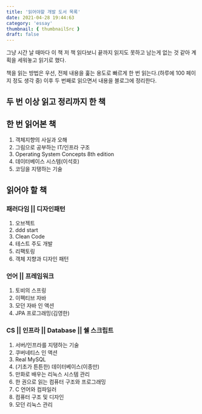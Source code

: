 ```yaml
---
title: '읽어야할 개발 도서 목록'
date: 2021-04-28 19:44:63
category: 'essay'
thumbnail: { thumbnailSrc }
draft: false
---
```


그냥 시간 날 때마다 이 책 저 책 읽다보니 끝까지 읽지도 못하고 남는게 없는 것 같아
계획을 세워놓고 읽기로 했다. 

책을 읽는 방법은 우선, 전체 내용을 훑는 용도로 빠르게 한 번 읽는다.(하루에 100 페이지 정도 생각 중) 
이후 두 번째로 읽으면서 내용을 블로그에 정리한다.


## 두 번 이상 읽고 정리까지 한 책


## 한 번 읽어본 책
1. 객체지향의 사실과 오해
2. 그림으로 공부하는 IT/인프라 구조
3. Operating System Concepts 8th edition
4. 데이터베이스 시스템(이석호)
5. 코딩을 지탱하는 기술

## 읽어야 할 책

### 패러다임 || 디자인패턴
1. 오브젝트
2. ddd start
3. Clean Code
4. 테스트 주도 개발
5. 리팩토링
6. 객체 지향과 디자인 패턴

### 언어 || 프레임워크
1. 토비의 스프링
2. 이펙티브 자바
3. 모던 자바 인 액션
4. JPA 프로그래밍(김영한)


### CS || 인프라 || Database || 쉘 스크립트
1. 서버/인프라를 지탱하는 기술
2. 쿠버네티스 인 액션
3. Real MySQL
4. (기초가 튼튼한) 데이터베이스(이종만)
5. 만화로 배우는 리눅스 시스템 관리
6. 한 권으로 읽는 컴퓨터 구조와 프로그래밍
7. C 언어와 컴파일러
8. 컴퓨터 구조 및 디자인
9. 모던 리눅스 관리